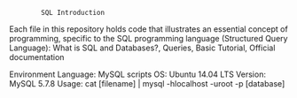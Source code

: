             SQL Introduction

Each file in this repository holds code that illustrates an essential concept of programming, specific to the SQL programming language (Structured Query Language): What is SQL and Databases?, Queries, Basic Tutorial, Official documentation

Environment
Language: MySQL scripts OS: Ubuntu 14.04 LTS Version: MySQL 5.7.8 Usage: cat [filename] | mysql -hlocalhost -uroot -p [database]

